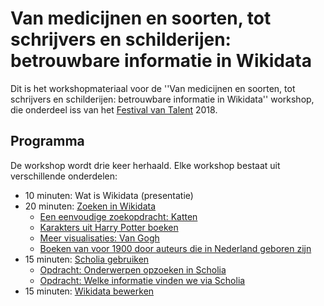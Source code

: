 Van medicijnen en soorten, tot schrijvers en schilderijen: betrouwbare informatie in Wikidata
=============================================================================================

Dit is het workshopmateriaal voor de ''Van medicijnen en soorten, tot schrijvers en schilderijen: betrouwbare informatie in Wikidata'' workshop,
die onderdeel iss van het [Festival van Talent](https://festivalvantalent.nl/) 2018.

Programma
---------

De workshop wordt drie keer herhaald. Elke workshop bestaat uit verschillende onderdelen:

* 10 minuten: Wat is Wikidata (presentatie)
* 20 minuten: [Zoeken in Wikidata](opdracht2.md)
   * [Een eenvoudige zoekopdracht: Katten](opdracht2.md#een-eenvoudige-zoekopdracht-katten)
   * [Karakters uit Harry Potter boeken](opdracht2.md#karakters-uit-harry-potter-boeken)
   * [Meer visualisaties: Van Gogh](opdracht2.md#meer-visualisaties-van-gogh)
   * [Boeken van voor 1900 door auteurs die in Nederland geboren zijn](opdracht2.md#boeken-van-voor-1900-door-auteurs-die-in-nederland-geboren-zijn)
* 15 minuten: [Scholia gebruiken](scholia.md)
   * [Opdracht: Onderwerpen opzoeken in Scholia](https://github.com/egonw/fvtworkshop/blob/master/scholia.md#opdracht-onderwerpen-opzoeken-in-scholia)
   * [Opdracht: Welke informatie vinden we via Scholia](https://github.com/egonw/fvtworkshop/blob/master/scholia.md#opdracht-welke-informatie-vinden-we-via-scholia)
* 15 minuten: [Wikidata bewerken](opdracht1.md)



